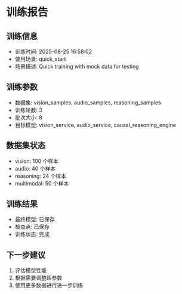 # 训练报告

## 训练信息
- 训练时间: 2025-08-25 16:58:02
- 使用场景: quick_start
- 场景描述: Quick training with mock data for testing

## 训练参数
- 数据集: vision_samples, audio_samples, reasoning_samples
- 训练轮数: 3
- 批次大小: 8
- 目标模型: vision_service, audio_service, causal_reasoning_engine

## 数据集状态
- vision: 100 个样本
- audio: 40 个样本
- reasoning: 24 个样本
- multimodal: 50 个样本

## 训练结果
- 最终模型: 已保存
- 检查点: 已保存
- 训练状态: 完成

## 下一步建议
1. 评估模型性能
2. 根据需要调整超参数
3. 使用更多数据进行进一步训练
